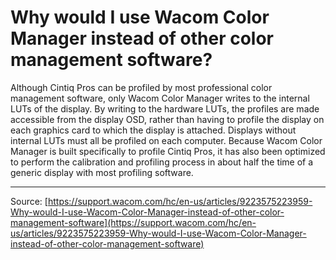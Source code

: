 # Why would I use Wacom Color Manager instead of other color management software?

Although Cintiq Pros can be profiled by most professional color management software, only Wacom Color Manager writes to the internal LUTs of the display. By writing to the hardware LUTs, the profiles are made accessible from the display OSD, rather than having to profile the display on each graphics card to which the display is attached. Displays without internal LUTs must all be profiled on each computer. Because Wacom Color Manager is built specifically to profile Cintiq Pros, it has also been optimized to perform the calibration and profiling process in about half the time of a generic display with most profiling software.

---
Source: [https://support.wacom.com/hc/en-us/articles/9223575223959-Why-would-I-use-Wacom-Color-Manager-instead-of-other-color-management-software](https://support.wacom.com/hc/en-us/articles/9223575223959-Why-would-I-use-Wacom-Color-Manager-instead-of-other-color-management-software)
